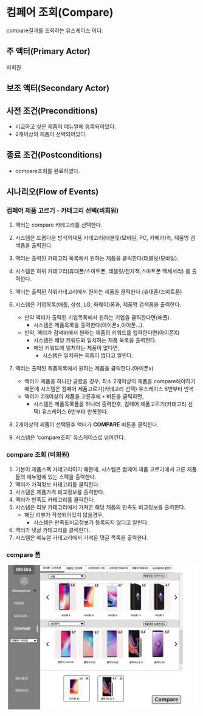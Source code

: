 # 컴페어 조회(Compare)
compare결과를 조회하는 유스케이스 이다.

## 주 액터(Primary Actor)
비회원

## 보조 액터(Secondary Actor)

## 사전 조건(Preconditions)
- 비교하고 싶은 제품이 메뉴얼에 등록되어있다.
- 2개이상의 제품이 선택되어있다.

## 종료 조건(Postconditions)
- compare조회를 완료하였다.

## 시나리오(Flow of Events)

### 컴페어 제품 고르기 - 카테고리 선택(비회원)
1. 액터는 compare 카테고리를 선택한다. 
2. 시스템은 드롭다운 방식의제품 카테고리(태블릿/모바일, PC, 카메라)와, 제품명 검색폼을 출력한다.
3. 액터는 출력된 카테고리 목록에서 원하는 제품을 클릭한다(태블릿/모바일).
4. 시스템은 하위 카테고리(휴대폰/스마트폰, 태블릿/전자책,스마트폰 액세서리) 를 출력한다.
5. 액터는 출력된 하위카테고리에서 원하는 제품을 클릭한다.(휴대폰/스마트폰)
6. 시스템은 기업목록(애플, 삼성, LG, 화웨이)폼과, 제품명 검색폼을 출력한다.
    - 만약 액터가 출력된 기업목록에서 원하는 기업을 클릭한다면(애플).
        - 시스템은 제품목록을 출력한다(아이폰x,아이폰...).
    - 만약, 액터가 검색바에서 원하는 제품의 키워드를 입력한다면(아이폰X)
        - 시스템은 해당 키워드와 일치하는 제품 목록을 출력한다.
        - 해당 키워드에 일치하는 제품이 없다면,
            - 시스템은 일치하는 제품이 없다고 알린다.

7. 액터는 출력된 제품목록에서 원하는 제품을 클릭한다.(아이폰x)
    - 액터가 제품을 하나만 골랐을 경우, 최소 2개이상의 제품을 compare해야하기 때문에 시스템은 컴페어 제품고르기(카테고리 선택) 유스케이스 6번부터 반복
    - 액터가 2개이상의 제품을 고른후에 `+` 버튼을 클릭하면,
        - 시스템은 제품목록폼을 하나더 출력한후, 컴페어 제품고르기(카테고리 선택) 유스케이스 6번부터 반복한다.
8. 2개이상의 제품이 선택된후 액터가 **COMPARE** 버튼을 클릭한다.
9. 시스템은 'compare조회' 유스케이스로 넘어간다.

### compare 조회 (비회원)
1. 기본이 제품스펙 카테고리이기 때문에, 시스템은 컴페어 제품 고르기에서 고른 제품들의 매뉴얼에 있는 스펙을 출력한다.
2. 액터가 가격정보 카테고리를 클릭한다.
3. 시스템은 제품가격 비교정보를 출력한다.
4. 액터가 만족도 카테고리를 클릭한다.
5. 시스템은 리뷰 카테고리에서 가져온 해당 제품의 만족도 비교정보를 출력한다.
    - 해당 리뷰가 작성되어있지 않을경우,
        - 시스템은 만족도비교정보가 등록되지 않다고 알린다.
6. 액터가 댓글 카테고리를 클릭한다.
7. 시스템은 메뉴얼 카테고리에서 가져온 댓글 목록을 출력한다.

### compare 폼
![compare 폼](./images/Joo-CompareIndex.png)